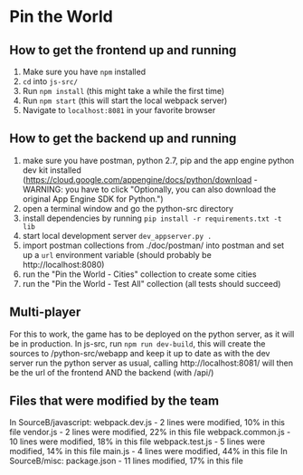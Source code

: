 # Pin the World

## How to get the frontend up and running

1. Make sure you have `npm` installed
2. `cd` into `js-src/`
3. Run `npm install` (this might take a while the first time)
4. Run `npm start` (this will start the local webpack server)
5. Navigate to `localhost:8081` in your favorite browser

## How to get the backend up and running

1. make sure you have postman, python 2.7, pip and the app engine python dev kit installed (https://cloud.google.com/appengine/docs/python/download - WARNING: you have to click "Optionally, you can also download the original App Engine SDK for Python.")
2. open a terminal window and go the python-src directory
3. install dependencies by running `pip install -r requirements.txt -t lib`
4. start local development server `dev_appserver.py .`
5. import postman collections from ./doc/postman/ into postman and set up a `url` environment variable (should probably be http://localhost:8080)
6. run the "Pin the World - Cities" collection to create some cities
7. run the "Pin the World - Test All" collection (all tests should succeed)

## Multi-player
For this to work, the game has to be deployed on the python server, as it will be in production.
In js-src, run `npm run dev-build`, this will create the sources to /python-src/webapp and keep it up to date as with the dev server
run the python server as usual, calling http://localhost:8081/ will then be the url of the frontend AND the backend (with /api/)

## Files that were modified by the team
In SourceB/javascript:
	webpack.dev.js - 2 lines were modified, 10% in this file
	vendor.js - 2 lines were modified, 22% in this file
	webpack.common.js - 10 lines were modified, 18% in this file
	webpack.test.js - 5 lines were modified, 14% in this file
	main.js - 4 lines were modified, 44% in this file
In SourceB/misc:
	package.json - 11 lines modified, 17% in this file
	